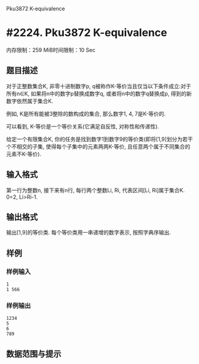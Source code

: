 Pku3872 K-equivalence

# #2224. Pku3872 K-equivalence

内存限制：259 MiB时间限制：10 Sec

## 题目描述

对于正整数集合K, 非零十进制数字p, q被称作K-等价当且仅当以下条件成立:对于所有n∈K, 如果将n中的数字p替换成数字q, 或者将n中的数字q替换成p, 得到的新数字依然属于集合K.

例如, K是所有能被3整除的数构成的集合, 那么数字1, 4, 7是K-等价的.

可以看到, K-等价是一个等价关系(它满足自反性, 对称性和传递性).

给定一个有限集合K, 你的任务是找到数字1到数字9的等价类(即将[1,9]划分为若干个不相交的子集, 使得每个子集中的元素两两K-等价, 且任意两个属于不同集合的元素不K-等价).


## 输入格式

第一行为整数n, 接下来有n行, 每行两个整数Li, Ri, 代表区间[Li, Ri]属于集合K. 0=2, Li>Ri-1.


## 输出格式

输出[1,9]的等价类. 每个等价类用一串递增的数字表示, 按照字典序输出.

## 样例

### 样例输入

    
    1
    1 566
    
    

### 样例输出

    
    1234
    5
    6
    789
    
    

## 数据范围与提示

